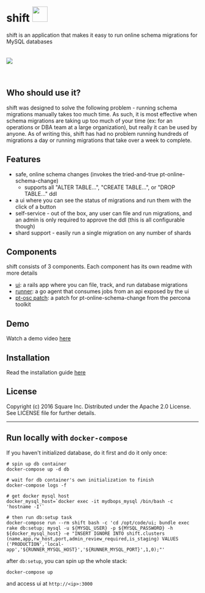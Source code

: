 # shift <img src="/ui/public/logo.png" height="40">
shift is an application that makes it easy to run online schema migrations for MySQL databases
<br><br><br>
<img src="/ui/screenshots/summary.png">
<br><br><br>

## Who should use it?
shift was designed to solve the following problem - running schema migrations manually takes too much time. As such, it is most effective when schema migrations are taking up too much of your time (ex: for an operations or DBA team at a large organization), but really it can be used by anyone. As of writing this, shift has had no problem running hundreds of migrations a day or running migrations that take over a week to complete.

## Features
* safe, online schema changes (invokes the tried-and-true pt-online-schema-change)
    * supports all "ALTER TABLE...", "CREATE TABLE...", or "DROP TABLE..." ddl
* a ui where you can see the status of migrations and run them with the click of a button
* self-service - out of the box, any user can file and run migrations, and an admin is only required to approve the ddl (this is all configurable though)
* shard support - easily run a single migration on any number of shards

## Components
shift consists of 3 components. Each component has its own readme with more details
* [ui](https://github.com/square/shift/tree/master/ui): a rails app where you can file, track, and run database migrations
* [runner](https://github.com/square/shift/tree/master/runner): a go agent that consumes jobs from an api exposed by the ui
* [pt-osc patch](https://github.com/square/shift/tree/master/ptosc-patch): a patch for pt-online-schema-change from the percona toolkit

## Demo
Watch a demo video [here](https://www.youtube.com/watch?v=u5L7PqIk--k)

## Installation
Read the installation guide [here](https://github.com/square/shift/wiki/Installation-Guide)

## License

Copyright (c) 2016 Square Inc. Distributed under the Apache 2.0 License.
See LICENSE file for further details.

---

## Run locally with `docker-compose`

If you haven't initialized database, do it first and do it only once:

```
# spin up db container
docker-compose up -d db

# wait for db container's own initialization to finish
docker-compose logs -f

# get docker mysql host
docker_mysql_host=`docker exec -it mydbops_mysql /bin/bash -c 'hostname -I'`

# then run db:setup task
docker-compose run --rm shift bash -c 'cd /opt/code/ui; bundle exec rake db:setup; mysql -u ${MYSQL_USER} -p ${MYSQL_PASSWORD} -h ${docker_mysql_host} -e "INSERT IGNORE INTO shift.clusters (name,app,rw_host,port,admin_review_required,is_staging) VALUES ('PRODUCTION','local-app','${RUNNER_MYSQL_HOST}','${RUNNER_MYSQL_PORT}',1,0);"'
```

after `db:setup`, you can spin up the whole stack:

```
docker-compose up
```

and access ui at `http://<ip>:3000`
